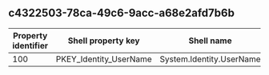 ## c4322503-78ca-49c6-9acc-a68e2afd7b6b

Property identifier | Shell property key | Shell name | Alias
--- | --- | --- | ---
100 | PKEY_Identity_UserName | System.Identity.UserName | 

